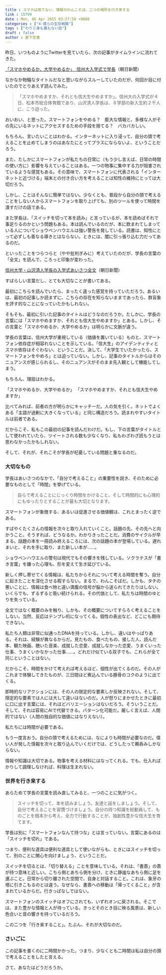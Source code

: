 ```yaml
---
title : スマホは捨てない、情報のわんこそば、二つの場所を行き来する
link : 15799
date : Mon, 06 Apr 2015 03:27:50 +0000
categories : ["4-僕らの生存戦略"]
tags : ["わりと身も蓋もない話"]
draft : false
author : 倉下忠憲
---
```


昨日、いつものようにTwitterを見ていたら、次の記事がタイムラインに流れてきた。

<a href="http://www.asahi.com/articles/ASH44578MH44UOOB007.html" target="_blank">「スマホやめるか、大学やめるか」　信州大入学式で学長</a>（朝日新聞）

なかなか物騒なタイトルだなと思いながらスルーしていたのだが、何回か目に付いたのでとりあえず読んでみた。

<blockquote>「スマホやめますか、それとも信大生やめますか」。信州大の入学式が４日、松本市総合体育館であり、山沢清人学長は、８学部の新入生約２千人に、こう迫った。</blockquote>

おいおい、と思った。スマートフォンをやめる？　膨大な情報と、多様な人がその先にいるネットにアクセスするための手段を捨てる？　バカバカしい。

もちろん、言いたいことはわかる。インターネットに入り浸って、自分の頭で考えることを止めてしまうのはあなたにとってプラスにならないよ、ということだろう。

また、たしかにスマートフォンが私たちの日常に（もう少し言えば、日常の時間の使い方に）影響を与えていることはある。一つの物事に集中する力が阻害されているような感覚もある。その意味で、スマートフォンに代表される「インターネットと近づける」端末との付き合い方を考えることは知性の維持にとっては大切だろう。

しかし、ことはそんなに簡単ではない。少なくとも、普段から自分の頭で考えることをしない人からスマートフォンを取り上げても、別のツールを使って時間を潰すだけの話である。

また学長は、「スイッチを切って本を読み」と言っているが、本を読めばそれで事足りるのかという問題もある。本は読んでいるのだが、本に飲まれてしまっている人についてショウペンハウエルは強い警告を発している。読書は、知性にとって必ずしも善なる導きとはならない。ときには、闇に引っ張り込む力だってあるのだ。

といったことをつらつらと（やや批判ぎみに）考えていたのだが、学長の言葉の「全文」を読んで、ころっと印象が変わった。

<a href="http://www.asahi.com/articles/ASH455FQGH45UEHF004.html" target="_blank">信州大学・山沢清人学長の入学式あいさつ全文</a>（朝日新聞）

すばらしい言葉だし、とても大切なことが書いてある。

最初にこちらを読んでいたら、まったく違った感覚を持っていただろう。あるいは、最初の記事しか読まずに、こちらの存在を知らないままであったら、群盲象を評す的なことになっていたかもしれない。

そもそも、最初に引いた記事のタイトルはどうなのだろうか。たしかに、学長の言葉には「スマホやめますか、それとも信大生やめますか」とある。しかし、その言葉と「スマホやめるか、大学やめるか」は明らかに文脈が違う。

学長の言葉は、信州大学が重視している（価値を置いている）ものと、スマートフォン依存症が相容れないことを示している。「信大生」のアイデンティティとスマホ依存はそぐわない、ということだ。決して、「大学生でいたかったら、スマートフォンをやめろ」とは迫っていない。しかし、記事のタイトルからはそのニュアンスが感じられるし、そのニュアンスがそのまま先入観として機能してしまう。

もちろん、理屈はわかる。

「スマホやめるか、大学やめるか」
「スマホやめますか、それとも信大生やめますか」

比べてみれば、前者の方が明らかにキャッチーだ。人の気を引く。ネットでよくある「主語が過剰に大きくなっている」と同じ構造だろう。読まれやすいタイトルは前者である。

だからこそ、私もこの最初の記事を読んだわけだ。もし、下の言葉がタイトルとして使われていたら、ツイートされる数も少なくなり、私もわざわざ読もうとは思わなかったかもしれない。

そして、それが、それこそが学長が杞憂している問題と重なるのだ。

<H3>大切なもの</H3>

学長はあいさつのなかで、「自分で考えること」の重要性を説き、そのために必要なものとして「時間」を挙げている。

<blockquote>自らで考えることにじっくり時間をかけること、そして時間的にも心理的にもゆったりとすることが最も大切となります。</blockquote>

スマートフォンが象徴する、あるいは促進させる価値観は、これとまったく逆である。

すばやくたくさんの情報を次々と取り入れていくこと。話題の先、その先へと向かうこと。そうすれば、どうなるか。わかりきったことだ。消費のサイクルが早まる。話題の本を一冊読み終えるころには、次の話題の本が登場している。遅れまいと、それを手に取り、また新しい本が……。

ショウペンハウエルの警句は現代でもその響きを残している。ソクラテスが「書き言葉」を嫌った心理も、形を変えて生き延びている。

新しく押し寄せてくる情報は、私たちからそれについて考える時間を奪う。自分に起きたことを深化させる暇すらない。まるで、わんこそばだ。しかも、タチの悪いことに、情報は食べ物と違い満腹の信号が脳から送られてきたりはしない。いくらでも、ずるずると吸い続けられる。その代価として、私たちは時間のゆとりを失っている。

全文ではなく概要のみを触り、しかも、その概要についてすらろく考えることをしない。当然、反応はテンプレ的になってくる。個性の表出など、どこにも期待できない。

私たち人類は非常に似通ったDNAを持っている。しかし、違いはやっぱりある。それは、経験が異なるからだ。見たもの、食べたもの、接した人、読んだ本、観た映画、聴いた音楽、成就した恋愛、成就しなかった恋愛、うまくいった仕事、うまくいかなかった仕事……。どれだけ似ている双子でも、これらが全て同じということはない。

だからこそ、時間をかけて考えれば考えるほど、個性が出てくるのだ。その人がこれまで体験してきたものが、三日間ほど煮込んでいる豚骨のコクのように出てくる。

即時的なリアクションには、その人の限定的な要素しか反映されない。そして、限定的な要素では人には大して違いはないのだ。人が怒りにまかせたときに最初に口に出す言葉には、それほどバリエーションはないだろう。そういうことだ。そして、それは容易にAIで代替できる。パターン化可能だ。厳しく言えば、人間的ではない（人間の独自的な価値にはなりえない）。

私たちには時間が必要である。

もう一度言おう。自分の頭で考えるためには、なによりも時間が必要なのだ。偉い人が発した情報を次々と取り込んでいくだけでは、どうしたって鵜呑みしかならない。

情報や知識は大切である。物事を考える材料にはなってくれる。でも、仕入ればかりして調理しなければ、料理は生まれない。

<H3>世界を行き来する</H3>

あらためて学長の言葉を読み直してみると、一つのことに気がつく。

<blockquote>スイッチを切って、本を読みましょう。友達と話をしましょう。そして、自分で考えることを習慣づけましょう。自分の持つ知識を総動員して、ものごとを根本から考え、全力で行動することが、独創性豊かな信大生を育てます。</blockquote>

学長は別に「スマートフォンなんて持つな」とは言っていない。言葉にあるのは「スイッチを切れ」である。

つまり、便利な道具は便利な道具として使いながらも、ときにはスイッチを切って、別のことに関心を向けましょう、ということだ。

スイッチを切るとは、「切り替える」ことを意味している。それは、「書斎」の斎が持つ意味と近しい。こちら側とあちら側を分け、ときに静謐なあちら側に足を運ぶこと。日常から切り離された空間で、自身と対話すること。これは、象牙の塔に引きこもるのとは違う。なぜなら、書斎への移動は「帰ってくること」が含まれているからだ。行きっぱなしではない。

スマートフォンのスイッチはオフにされても、いずれオンに戻される。そこでは、また豊かな情報と人が待っている。きっとそのとき目に映る風景は、新しい色合いと音の響きを持っているだろう。

この二つを「行き来すること」。たぶん、それが大切なのだ。

<H3>さいごに</H3>

この記事を書くのに二時間かかった。つまり、少なくとも二時間は私は自分の頭で考えることをしたと言える。

さて、あなたはどうだろうか。